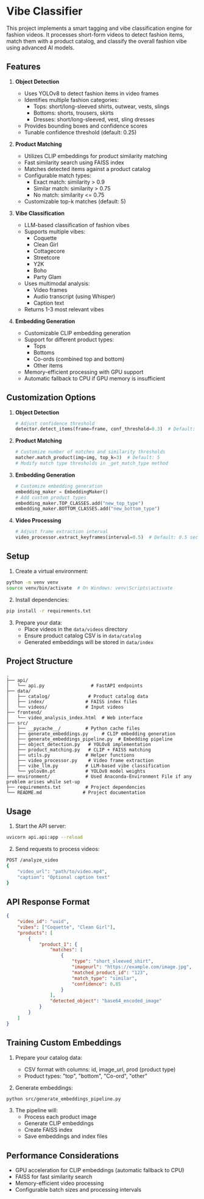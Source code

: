 # Vibe Classifier

This project implements a smart tagging and vibe classification engine for fashion videos. It processes short-form videos to detect fashion items, match them with a product catalog, and classify the overall fashion vibe using advanced AI models.

## Features

1. **Object Detection**
   - Uses YOLOv8 to detect fashion items in video frames
   - Identifies multiple fashion categories:
     - Tops: short/long-sleeved shirts, outwear, vests, slings
     - Bottoms: shorts, trousers, skirts
     - Dresses: short/long-sleeved, vest, sling dresses
   - Provides bounding boxes and confidence scores
   - Tunable confidence threshold (default: 0.25)

2. **Product Matching**
   - Utilizes CLIP embeddings for product similarity matching
   - Fast similarity search using FAISS index
   - Matches detected items against a product catalog
   - Configurable match types:
     - Exact match: similarity > 0.9
     - Similar match: similarity > 0.75
     - No match: similarity <= 0.75
   - Customizable top-k matches (default: 5)

3. **Vibe Classification**
   - LLM-based classification of fashion vibes
   - Supports multiple vibes:
     - Coquette
     - Clean Girl
     - Cottagecore
     - Streetcore
     - Y2K
     - Boho
     - Party Glam
   - Uses multimodal analysis:
     - Video frames
     - Audio transcript (using Whisper)
     - Caption text
   - Returns 1-3 most relevant vibes

4. **Embedding Generation**
   - Customizable CLIP embedding generation
   - Support for different product types:
     - Tops
     - Bottoms
     - Co-ords (combined top and bottom)
     - Other items
   - Memory-efficient processing with GPU support
   - Automatic fallback to CPU if GPU memory is insufficient

## Customization Options

1. **Object Detection**
   ```python
   # Adjust confidence threshold
   detector.detect_items(frame=frame, conf_threshold=0.3)  # Default: 0.25
   ```

2. **Product Matching**
   ```python
   # Customize number of matches and similarity thresholds
   matcher.match_product(img=img, top_k=3)  # Default: 5
   # Modify match type thresholds in _get_match_type method
   ```

3. **Embedding Generation**
   ```python
   # Customize embedding generation
   embedding_maker = EmbeddingMaker()
   # Add custom product types
   embedding_maker.TOP_CLASSES.add("new_top_type")
   embedding_maker.BOTTOM_CLASSES.add("new_bottom_type")
   ```

4. **Video Processing**
   ```python
   # Adjust frame extraction interval
   video_processor.extract_keyframes(interval=0.5)  # Default: 0.5 seconds
   ```

## Setup

1. Create a virtual environment:
```bash
python -m venv venv
source venv/bin/activate  # On Windows: venv\Scripts\activate
```

2. Install dependencies:
```bash
pip install -r requirements.txt
```

3. Prepare your data:
   - Place videos in the `data/videos` directory
   - Ensure product catalog CSV is in `data/catalog`
   - Generated embeddings will be stored in `data/index`

## Project Structure

```
.
├── api/
│   └── api.py                 # FastAPI endpoints
├── data/
│   ├── catalog/              # Product catalog data
│   ├── index/               # FAISS index files
│   └── videos/              # Input videos
├── frontend/
│   └── video_analysis_index.html  # Web interface
├── src/
│   ├── __pycache__/         # Python cache files
│   ├── generate_embeddings.py     # CLIP embedding generation
│   ├── generate_embeddings_pipeline.py  # Embedding pipeline
│   ├── object_detection.py   # YOLOv8 implementation
│   ├── product_matching.py   # CLIP + FAISS matching
│   ├── utils.py             # Helper functions
│   ├── video_processor.py    # Video frame extraction
│   ├── vibe_llm.py          # LLM-based vibe classification
│   └── yolov8n.pt           # YOLOv8 model weights
├── environment/             # Used Anaconda-Environment File if any problem arises while set-up
├── requirements.txt         # Project dependencies
└── README.md               # Project documentation
```

## Usage

1. Start the API server:
```bash
uvicorn api.api:app --reload
```

2. Send requests to process videos:
```bash
POST /analyze_video
{
    "video_url": "path/to/video.mp4",
    "caption": "Optional caption text"
}
```

## API Response Format

```json
{
    "video_id": "uuid",
    "vibes": ["Coquette", "Clean Girl"],
    "products": [
        {
            "product_1": {
                "matches": [
                    {
                        "type": "short_sleeved_shirt",
                        "imageurl": "https://example.com/image.jpg",
                        "matched_product_id": "123",
                        "match_type": "similar",
                        "confidence": 0.85
                    }
                ],
                "detected_object": "base64_encoded_image"
            }
        }
    ]
}
```

## Training Custom Embeddings

1. Prepare your catalog data:
   - CSV format with columns: id, image_url, prod (product type)
   - Product types: "top", "bottom", "Co-ord", "other"

2. Generate embeddings:
```bash
python src/generate_embeddings_pipeline.py
```

3. The pipeline will:
   - Process each product image
   - Generate CLIP embeddings
   - Create FAISS index
   - Save embeddings and index files

## Performance Considerations

- GPU acceleration for CLIP embeddings (automatic fallback to CPU)
- FAISS for fast similarity search
- Memory-efficient video processing
- Configurable batch sizes and processing intervals 
